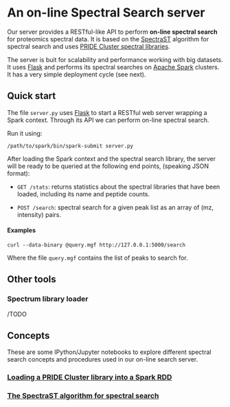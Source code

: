 # An on-line Spectral Search server  

Our server provides a RESTful-like API to perform **on-line spectral search** for proteomics
spectral data. It is based on the [SpectraST](http://tools.proteomecenter.org/wiki/index.php?title=Software:SpectraST) 
algorithm for spectral search and uses [PRIDE Cluster spectral libraries](http://wwwdev.ebi.ac.uk/pride/cluster/#/libraries).  

The server is buit for scalability and performance working with big datasets. It uses 
[Flask](http://flask.pocoo.org/) and performs its spectral searches on 
[Apache Spark](https://spark.apache.org/) clusters. It has a very simple 
deployment cycle (see next).  

## Quick start  

The file `server.py` uses [Flask](http://flask.pocoo.org/) to start a RESTful
web server wrapping a Spark context. Through its API we can perform on-line
spectral search.  

Run it using:

    /path/to/spark/bin/spark-submit server.py  

After loading the Spark context and the spectral search library, the server
will be ready to be queried at the following end points, (speaking JSON 
format):  

- `GET /stats`: returns statistics about the spectral libraries that have been
loaded, including its name and peptide counts.  
 
- `POST /search`: spectral search for a given peak list as an array of 
(mz, intensity) pairs.  

#### Examples  

    curl --data-binary @query.mgf http://127.0.0.1:5000/search   

Where the file `query.mgf` contains the list of peaks to search for.  

## Other tools  

### Spectrum library loader  
 
/TODO
 
## Concepts  

These are some IPython/Jupyter notebooks to explore different spectral search concepts and
procedures used in our on-line search server.  

### [Loading a PRIDE Cluster library into a Spark RDD](notebooks/read-spectrum-lib.ipynb)  

### [The SpectraST algorithm for spectral search](notebooks/spectraST.ipynb)  
